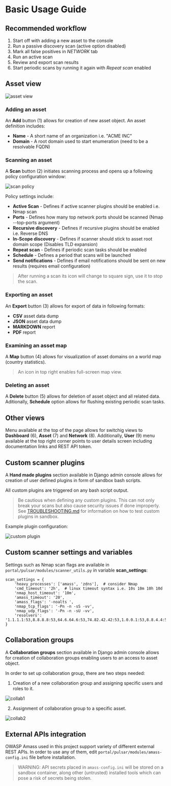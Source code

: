 # Basic Usage Guide

## Recommended workflow

1. Start off with adding a new asset to the console
2. Run a passive discovery scan (active option disabled)
3. Mark all false positives in *NETWORK* tab
4. Run an active scan
5. Review and export scan results
6. Start periodic scans by running it again with *Repeat scan* enabled

## Asset view

![asset view](/images/pulsar-guide1.png)

### Adding an asset

An **Add** button (1) allows for creation of new asset object.
An asset definition includes:
- **Name** - A short name of an organization i.e. "ACME INC"
- **Domain** - A root domain used to start enumeration (need to be a resolvable FQDN)

### Scanning an asset

A **Scan** button (2) initiates scanning process and opens up a following policy configuration window:

![scan policy](/images/pulsar-policy.PNG)

Policy settings include:
- **Active Scan** - Defines if active scanner plugins should be enabled i.e. Nmap scan
- **Ports** - Defines how many top network ports should be scanned (Nmap --top-ports argument)
- **Recursive discovery** - Defines if recursive plugins should be enabled i.e. Reverse DNS
- **In-Scope discovery** - Defines if scanner should stick to asset root domain scope (Disables TLD expansion)
- **Repeat scan** - Defines if periodic scan tasks should be enabled
- **Schedule** - Defines a period that scans will be launched
- **Send notifications** - Defines if email notifications should be sent on new results (requires email configuration)

> After running a scan its icon will change to square sign, use it to stop the scan.

### Exporting an asset

An **Export** button (3) allows for export of data in following formats:
- **CSV** asset data dump
- **JSON** asset data dump
- **MARKDOWN** report
- **PDF** report

### Examining an asset map

A **Map** button (4) allows for visualization of asset domains on a world map (country statistics).
> An icon in top right enables full-screen map view.

### Deleting an asset

A **Delete** button (5) allows for deletion of asset object and all related data.
Aditionally, **Schedule** option allows for flushing existing periodic scan tasks.

## Other views
Menu available at the top of the page allows for switchig views to **Dashboard** (6), **Asset** (7) and **Network** (8).
Additionally, **User** (9) menu available at the top right corner points to user details screen including documentation links and REST API token.

## Custom scanner plugins

A **Hand made plugins** section available in Django admin console allows for creation of user defined plugins in form of sandbox bash scripts.

All custom plugins are triggered on any bash script output. 

> Be cautious when defining any custom plugins. This can not only break your scans but also cause security issues if done improperly. See [TROUBLESHOOTING.md](/TROUBLESHOOTING.md) for information on how to test custom plugins in sandbox.

Example plugin configuration:

![custom plugin](/images/pulsar-plugin.PNG)

## Custom scanner settings and variables

Settings such as Nmap scan flags are available in `portal/pulsar/modules/scanner_utils.py` in variable **scan_settings**:

```
scan_settings = {
    'heavy_processes': ['amass', 'zdns'],  # consider Nmap
    'cmd_timeout': '2h',  # linux timeout syntax i.e. 10s 10m 10h 10d
    'nmap_host_timeout': '10m',
    'amass_timeout': '20',
    'amass_flags': '-noalts ',
    'nmap_tcp_flags': '-Pn -n -sS -vv',
    'nmap_udp_flags': '-Pn -n -sU -vv',
    'resolvers': '1.1.1.1:53,8.8.8.8:53,64.6.64.6:53,74.82.42.42:53,1.0.0.1:53,8.8.4.4:53,64.6.65.6:53'
}
```

## Collaboration groups

A **Collaboration groups** section available in Django admin console allows for creation of collaboration groups enabling users to an access to asset object.

In order to set up collaboration group, there are two steps needed:

1. Creation of a new collaboration group and assigning specific users and roles to it.

![collab1](/images/pulsar-collab.PNG)

2. Assignment of collaboration group to a specific asset.

![collab2](/images/pulsar-collab2.PNG)

## External APIs integration

OWASP Amass used in this project support variety of different external REST APIs.
In order to use any of them, edit `portal/pulsar/modules/amass-config.ini` file before installation.

> WARNING: API secrets placed in `amass-config.ini` will be stored on a sandbox container, along other (untrusted) installed tools which can pose a risk of secrets being stolen.

